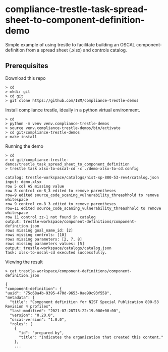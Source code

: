 # compliance-trestle-task-spread-sheet-to-component-definition-demo

Simple example of using trestle to facilitate building an OSCAL component-definition from a spread sheet (.xlsx) and controls catalog.

## Prerequisites

Download this repo

    > cd
    > mkdir git
    > cd git
    > git clone https://github.com/IBM/compliance-trestle-demos
    
Install compliance trestle, ideally in a python virtual environment.

    > cd
    > python -m venv venv.compliance-trestle-demos
    > source venv.compliance-trestle-demos/bin/activate
    > cd git/compliance-trestle-demos
    > make install

Running the demo

    > cd
    > cd git/compliance-trestle-demos/trestle_task_spread_sheet_to_component_definition
    > trestle task xlsx-to-oscal-cd -c ./demo-xlsx-to-cd.config
    
	catalog: trestle-workspace/catalogs/nist-sp-800-53-rev4/catalog.json
	input: demo.xlsx
	row 5 col AS missing value
	row 8 control cm-8_3 edited to remove parentheses
	row=9 edited source_code_scaning_vulnerability_threashhold to remove whitespace
	row 9 control cm-8_3 edited to remove parentheses
	row=11 edited source_code_scaning_vulnerability_threashhold to remove whitespace
	row 11 control zz-1 not found in catalog
	output: trestle-workspace/component-definitions/component-definition.json
	rows missing goal_name_id: [2]
	rows missing controls: [10]
	rows missing parameters: [2, 7, 8]
	rows missing parameters values: [5]
	output: trestle-workspace/catalogs/catalog.json
	Task: xlsx-to-oscal-cd executed successfully.

Viewing the result

	> cat trestle-workspace/component-definitions/component-definition.json
	
	{
	"component-definition": {
    "uuid": "75c68a4b-9395-470d-9653-0ae99c93f558",
    "metadata": {
      "title": "Component definition for NIST Special Publication 800-53 Revision 4 profiles",
      "last-modified": "2021-07-28T13:22:19.000+00:00",
      "version": "0.20.0",
      "oscal-version": "1.0.0",
      "roles": [
        {
          "id": "prepared-by",
          "title": "Indicates the organization that created this content."
        },
        ...
	
